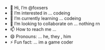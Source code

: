 - 👋 Hi, I’m @foxsers
- 👀 I’m interested in ... codeing
- 🌱 I’m currently learning ... codeing
- 💞️ I’m looking to collaborate on ... nothing rn
- 📫 How to reach me ...
- 😄 Pronouns: ... he, they , him
- ⚡ Fun fact: ... im a game coder

<!---
foxsers/foxsers is a ✨ special ✨ repository because its `README.md` (this file) appears on your GitHub profile.
You can click the Preview link to take a look at your changes.
--->
